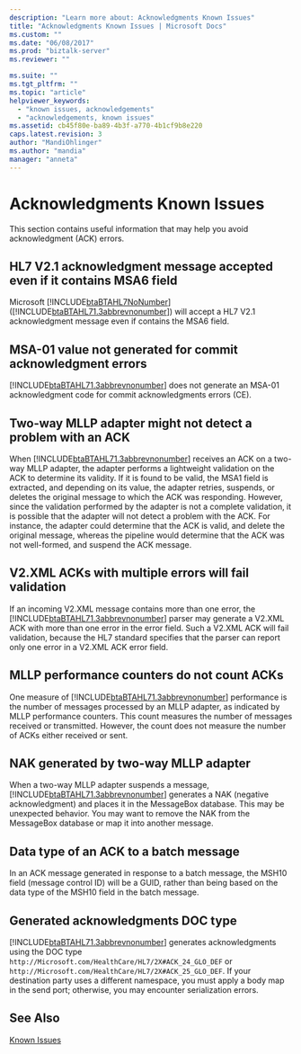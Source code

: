 ```yaml
---
description: "Learn more about: Acknowledgments Known Issues"
title: "Acknowledgments Known Issues | Microsoft Docs"
ms.custom: ""
ms.date: "06/08/2017"
ms.prod: "biztalk-server"
ms.reviewer: ""

ms.suite: ""
ms.tgt_pltfrm: ""
ms.topic: "article"
helpviewer_keywords: 
  - "known issues, acknowledgements"
  - "acknowledgements, known issues"
ms.assetid: cb45f80e-ba89-4b3f-a770-4b1cf9b8e220
caps.latest.revision: 3
author: "MandiOhlinger"
ms.author: "mandia"
manager: "anneta"
---
```

# Acknowledgments Known Issues
This section contains useful information that may help you avoid acknowledgment (ACK) errors.  
  
## HL7 V2.1 acknowledgment message accepted even if it contains MSA6 field  
 Microsoft [!INCLUDE[btaBTAHL7NoNumber](../../includes/btabtahl7nonumber-md.md)] ([!INCLUDE[btaBTAHL71.3abbrevnonumber](../../includes/btabtahl71-3abbrevnonumber-md.md)]) will accept a HL7 V2.1 acknowledgment message even if contains the MSA6 field.  
  
## MSA-01 value not generated for commit acknowledgment errors  
 [!INCLUDE[btaBTAHL71.3abbrevnonumber](../../includes/btabtahl71-3abbrevnonumber-md.md)] does not generate an MSA-01 acknowledgment code for commit acknowledgments errors (CE).  
  
## Two-way MLLP adapter might not detect a problem with an ACK  
 When [!INCLUDE[btaBTAHL71.3abbrevnonumber](../../includes/btabtahl71-3abbrevnonumber-md.md)] receives an ACK on a two-way MLLP adapter, the adapter performs a lightweight validation on the ACK to determine its validity. If it is found to be valid, the MSA1 field is extracted, and depending on its value, the adapter retries, suspends, or deletes the original message to which the ACK was responding. However, since the validation performed by the adapter is not a complete validation, it is possible that the adapter will not detect a problem with the ACK. For instance, the adapter could determine that the ACK is valid, and delete the original message, whereas the pipeline would determine that the ACK was not well-formed, and suspend the ACK message.  
  
## V2.XML ACKs with multiple errors will fail validation  
 If an incoming V2.XML message contains more than one error, the [!INCLUDE[btaBTAHL71.3abbrevnonumber](../../includes/btabtahl71-3abbrevnonumber-md.md)] parser may generate a V2.XML ACK with more than one error in the error field. Such a V2.XML ACK will fail validation, because the HL7 standard specifies that the parser can report only one error in a V2.XML ACK error field.  
  
## MLLP performance counters do not count ACKs  
 One measure of [!INCLUDE[btaBTAHL71.3abbrevnonumber](../../includes/btabtahl71-3abbrevnonumber-md.md)] performance is the number of messages processed by an MLLP adapter, as indicated by MLLP performance counters. This count measures the number of messages received or transmitted. However, the count does not measure the number of ACKs either received or sent.  
  
## NAK generated by two-way MLLP adapter  
 When a two-way MLLP adapter suspends a message, [!INCLUDE[btaBTAHL71.3abbrevnonumber](../../includes/btabtahl71-3abbrevnonumber-md.md)] generates a NAK (negative acknowledgment) and places it in the MessageBox database. This may be unexpected behavior. You may want to remove the NAK from the MessageBox database or map it into another message.  
  
## Data type of an ACK to a batch message  
 In an ACK message generated in response to a batch message, the MSH10 field (message control ID) will be a GUID, rather than being based on the data type of the MSH10 field in the batch message.  
  
## Generated acknowledgments DOC type  
 [!INCLUDE[btaBTAHL71.3abbrevnonumber](../../includes/btabtahl71-3abbrevnonumber-md.md)] generates acknowledgments using the DOC type `http://Microsoft.com/HealthCare/HL7/2X#ACK_24_GLO_DEF` or `http://Microsoft.com/HealthCare/HL7/2X#ACK_25_GLO_DEF`. If your destination party uses a different namespace, you must apply a body map in the send port; otherwise, you may encounter serialization errors.  
  
## See Also  
 [Known Issues](../../adapters-and-accelerators/accelerator-hl7/known-issues1.md)
